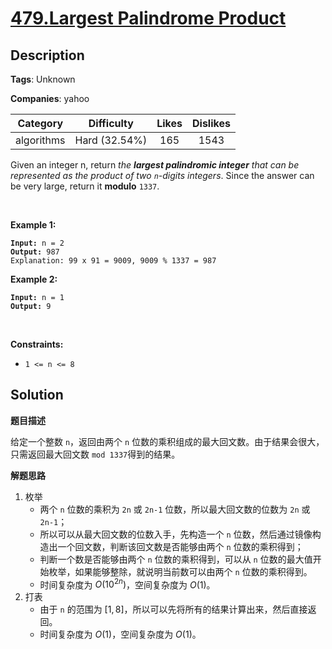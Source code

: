 # [479.Largest Palindrome Product](https://leetcode.com/problems/largest-palindrome-product/description/)

## Description

**Tags**: Unknown

**Companies**: yahoo

|  Category  |  Difficulty   | Likes | Dislikes |
| :--------: | :-----------: | :---: | :------: |
| algorithms | Hard (32.54%) |  165  |   1543   |

<p>Given an integer n, return <em>the <strong>largest palindromic integer</strong> that can be represented as the product of two <code>n</code>-digits integers</em>. Since the answer can be very large, return it <strong>modulo</strong> <code>1337</code>.</p>
<p>&nbsp;</p>
<p><strong class="example">Example 1:</strong></p>
<pre><code><strong>Input:</strong> n = 2
<strong>Output:</strong> 987
Explanation: 99 x 91 = 9009, 9009 % 1337 = 987</code></pre>
<p><strong class="example">Example 2:</strong></p>
<pre><code><strong>Input:</strong> n = 1
<strong>Output:</strong> 9</code></pre>
<p>&nbsp;</p>
<p><strong>Constraints:</strong></p>
<ul>
  <li><code>1 &lt;= n &lt;= 8</code></li>
</ul>

## Solution

**题目描述**

给定一个整数 `n`，返回由两个 `n` 位数的乘积组成的最大回文数。由于结果会很大，只需返回最大回文数 `mod 1337`得到的结果。

**解题思路**

1. 枚举
   - 两个 `n` 位数的乘积为 `2n` 或 `2n-1` 位数，所以最大回文数的位数为 `2n` 或 `2n-1`；
   - 所以可以从最大回文数的位数入手，先构造一个 `n` 位数，然后通过镜像构造出一个回文数，判断该回文数是否能够由两个 `n` 位数的乘积得到；
   - 判断一个数是否能够由两个 `n` 位数的乘积得到，可以从 `n` 位数的最大值开始枚举，如果能够整除，就说明当前数可以由两个 `n` 位数的乘积得到。
   - 时间复杂度为 $O(10^{2n})$，空间复杂度为 $O(1)$。
2. 打表
   - 由于 `n` 的范围为 $[1, 8]$，所以可以先将所有的结果计算出来，然后直接返回。
   - 时间复杂度为 $O(1)$，空间复杂度为 $O(1)$。
